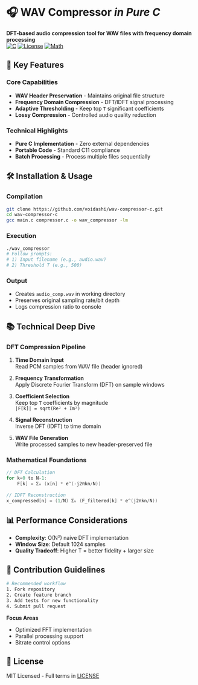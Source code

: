 # 🎧 WAV Compressor *in Pure C*

**DFT-based audio compression tool for WAV files with frequency domain processing**  
[![C](https://img.shields.io/badge/C-ISO_C11-blue?logo=c&logoColor=white)](https://iso.org/standard/74528.html)
[![License](https://img.shields.io/badge/License-MIT-green)](LICENSE)
[![Math](https://img.shields.io/badge/Dependency-libm-critical)](https://www.gnu.org/software/libc/)

## 🎯 Key Features

### Core Capabilities
- **WAV Header Preservation** - Maintains original file structure
- **Frequency Domain Compression** - DFT/IDFT signal processing
- **Adaptive Thresholding** - Keep top `T` significant coefficients
- **Lossy Compression** - Controlled audio quality reduction

### Technical Highlights
- **Pure C Implementation** - Zero external dependencies
- **Portable Code** - Standard C11 compliance
- **Batch Processing** - Process multiple files sequentially

## 🛠️ Installation & Usage

### Compilation
```bash
git clone https://github.com/voidashi/wav-compressor-c.git
cd wav-compressor-c
gcc main.c compressor.c -o wav_compressor -lm
```

### Execution
```bash
./wav_compressor
# Follow prompts:
# 1) Input filename (e.g., audio.wav)
# 2) Threshold T (e.g., 500)
```

### Output
- Creates `audio_comp.wav` in working directory
- Preserves original sampling rate/bit depth
- Logs compression ratio to console

## 📚 Technical Deep Dive

### DFT Compression Pipeline
1. **Time Domain Input**  
   Read PCM samples from WAV file (header ignored)

2. **Frequency Transformation**  
   Apply Discrete Fourier Transform (DFT) on sample windows

3. **Coefficient Selection**  
   Keep top `T` coefficients by magnitude  
   `|F[k]| = sqrt(Re² + Im²)`

4. **Signal Reconstruction**  
   Inverse DFT (IDFT) to time domain

5. **WAV File Generation**  
   Write processed samples to new header-preserved file

### Mathematical Foundations
```c
// DFT Calculation
for k=0 to N-1:
    F[k] = Σₙ (x[n] * e^(-j2πkn/N))
    
// IDFT Reconstruction
x_compressed[n] = (1/N) Σₖ (F_filtered[k] * e^(j2πkn/N))
```

## 📊 Performance Considerations
- **Complexity**: O(N²) naive DFT implementation
- **Window Size**: Default 1024 samples
- **Quality Tradeoff**: Higher T = better fidelity + larger size

## 🤝 Contribution Guidelines
```bash
# Recommended workflow
1. Fork repository
2. Create feature branch
3. Add tests for new functionality
4. Submit pull request
```

**Focus Areas**  
- Optimized FFT implementation
- Parallel processing support
- Bitrate control options

## 📜 License
MIT Licensed - Full terms in [LICENSE](LICENSE)
